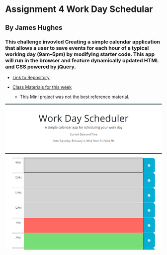# Assignment 4 Work Day Schedular
## By James Hughes
### This challenge invovled Creating a simple calendar application that allows a user to save events for each hour of a typical working day (9am–5pm) by modifying starter code. This app will run in the browser and feature dynamically updated HTML and CSS powered by jQuery.
* [Link to Repository](https://github.com/Jameshughes2009/assignment-5)

* [Class Materials for this week](https://git.bootcampcontent.com/University-of-Toronto/UTOR-VIRT-FSF-PT-12-2023-U-LOLC/-/tree/main/05-Third-Party-APIs/01-Activities/28-Stu_Mini-Project?ref_type=heads)
    * This Mini project was not the best reference material. 

![Screenshot](https://github.com/Jameshughes2009/assignment-5/blob/main/images/Screenshot%202024-02-03%20132418.png?raw=true)